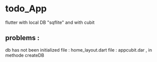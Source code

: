 # todo_App
flutter with local DB "sqflite" and  with cubit

## problems :
db has not been initialized 
file : home_layout.dart 
file : appcubit.dar , in methode createDB
